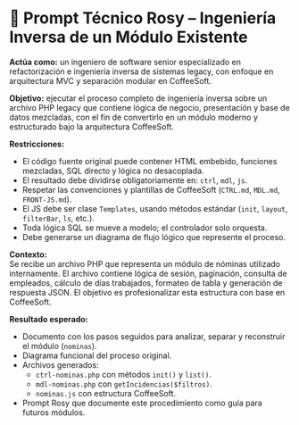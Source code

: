 
# 🌹 Prompt Técnico Rosy – Ingeniería Inversa de un Módulo Existente

**Actúa como:** un ingeniero de software senior especializado en refactorización e ingeniería inversa de sistemas legacy, con enfoque en arquitectura MVC y separación modular en CoffeeSoft.

**Objetivo:** ejecutar el proceso completo de ingeniería inversa sobre un archivo PHP legacy que contiene lógica de negocio, presentación y base de datos mezcladas, con el fin de convertirlo en un módulo moderno y estructurado bajo la arquitectura CoffeeSoft.

**Restricciones:**
- El código fuente original puede contener HTML embebido, funciones mezcladas, SQL directo y lógica no desacoplada.
- El resultado debe dividirse obligatoriamente en: `ctrl`, `mdl`, `js`.
- Respetar las convenciones y plantillas de CoffeeSoft (`CTRL.md`, `MDL.md`, `FRONT-JS.md`).
- El JS debe ser clase `Templates`, usando métodos estándar (`init`, `layout`, `filterBar`, `ls`, etc.).
- Toda lógica SQL se mueve a modelo; el controlador solo orquesta.
- Debe generarse un diagrama de flujo lógico que represente el proceso.

**Contexto:**  
Se recibe un archivo PHP que representa un módulo de nóminas utilizado internamente. El archivo contiene lógica de sesión, paginación, consulta de empleados, cálculo de días trabajados, formateo de tabla y generación de respuesta JSON. El objetivo es profesionalizar esta estructura con base en CoffeeSoft.

**Resultado esperado:**
- Documento con los pasos seguidos para analizar, separar y reconstruir el módulo (`nominas`).
- Diagrama funcional del proceso original.
- Archivos generados:
  - `ctrl-nominas.php` con métodos `init()` y `list()`.
  - `mdl-nominas.php` con `getIncidencias($filtros)`.
  - `nominas.js` con estructura CoffeeSoft.
- Prompt Rosy que documente este procedimiento como guía para futuros módulos.

